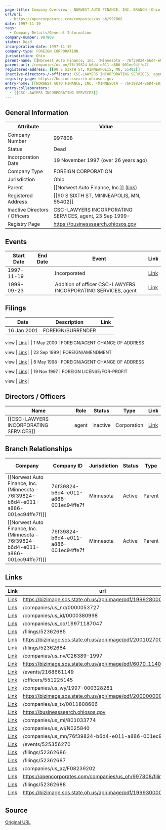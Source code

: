 ```yaml
---
page-title: Company Overview - NORWEST AUTO FINANCE, INC. BRANCH (Ohio - 997808)
url/uri:
  - https://opencorporates.com/companies/us_oh/997808
date: 1997-11-19
tags:
  - Company-Details/General-Information
company-number: 997808
status: Dead
incorporation-date: 1997-11-19
company-type: FOREIGN CORPORATION
jurisdiction: Ohio
parent-name: [[Norwest Auto Finance, Inc. (Minnesota - 76f39824-b6d4-e011-a886-001ec94ffe7f)]]
parent-url: /companies/us_mn/76f39824-b6d4-e011-a886-001ec94ffe7f
registered-address: [[90 S SIXTH ST, MINNEAPOLIS, MN, 55402]]
inactive-directors-/-officers: CSC-LAWYERS INCORPORATING SERVICES, agent, 23 Sep 1999-
registry-page: https://businesssearch.ohiosos.gov
entry-home: [[NORWEST AUTO FINANCE, INC. (MINNESOTA - 76F39824-B6D4-E011-A886-001EC94FFE7F)]]
entry-collaborators:
  - [[CSC-LAWYERS INCORPORATING SERVICES]]
---
```


## General Information
| Attribute          | Value                                       |
|--------------------|---------------------------------------------|
| Company Number     | 997808                                      |
| Status             | Dead                                        |
| Incorporation Date | 19 November 1997 (over 26 years ago)        |
| Company Type       | FOREIGN CORPORATION                         |
| Jurisdiction       | Ohio                                        |
| Parent             | [[Norwest Auto Finance, Inc.]] ([link](/companies/us_mn/76f39824-b6d4-e011-a886-001ec94ffe7f)) |
| Registered Address | [[90 S SIXTH ST, MINNEAPOLIS, MN, 55402]]   |
| Inactive Directors / Officers | CSC-LAWYERS INCORPORATING SERVICES, agent, 23 Sep 1999- |
| Registry Page      | https://businesssearch.ohiosos.gov          |

## Events

| Start Date | End Date   | Event                                                   | Link |
|------------|------------|-------------------------------------------------------|------|
| 1997-11-19 |            | Incorporated                                            | [Link](https://opencorporates.com/events/525356270) |
| 1999-09-23 |            | Addition of officer CSC-LAWYERS INCORPORATING SERVICES, agent | [Link](https://opencorporates.com/events/2168661149) |

## Filings
| Date        | Description                    | Link |
|-------------|--------------------------------|-------|
| 16 Jan 2001 | FOREIGN/SURRENDER

view        | [Link](https://opencorporates.com/filings/52362688) |
| 1 May 2000  | FOREIGN/AGENT CHANGE OF ADDRESS

view | [Link](https://opencorporates.com/filings/52362687) |
| 23 Sep 1999 | FOREIGN/AMENDMENT

view        | [Link](https://opencorporates.com/filings/52362686) |
| 8 May 1998  | FOREIGN/AGENT CHANGE OF ADDRESS

view | [Link](https://opencorporates.com/filings/52362685) |
| 19 Nov 1997 | FOREIGN LICENSE/FOR-PROFIT

view | [Link](https://opencorporates.com/filings/52362684) |

## Directors / Officers
| Name                 | Role            | Status     | Type        | Link |
|----------------------|-----------------|------------|-------------|------|
| [[CSC-LAWYERS INCORPORATING SERVICES]] | agent           | inactive   | Corporation | [Link](https://opencorporates.com/officers/551225145) |

## Branch Relationships
| Company                       | Company ID            | Jurisdiction         | Status   | Type       | Link                                | Start Date   | End Date     | Statement Link                      |
|--------------------------------|----------------------|----------------------|----------|------------|-------------------------------------|--------------|--------------|-------------------------------------|
| [[Norwest Auto Finance, Inc. (Minnesota - 76f39824-b6d4-e011-a886-001ec94ffe7f)]] | 76f39824-b6d4-e011-a886-001ec94ffe7f | Minnesota            | Active   | Parent     | [Link](https://opencorporates.com/companies/us_mn/76f39824-b6d4-e011-a886-001ec94ffe7f) | 31 Oct 1997  | N/A          | [Statement](https://opencorporates.com/statements/1307319) |
| [[Norwest Auto Finance, Inc. (Minnesota - 76f39824-b6d4-e011-a886-001ec94ffe7f)]] | 76f39824-b6d4-e011-a886-001ec94ffe7f | Minnesota            | Active   | Parent     | [Link](https://opencorporates.com/companies/us_mn/76f39824-b6d4-e011-a886-001ec94ffe7f) | 31 Oct 1997  | N/A          | [Statement](https://opencorporates.com/statements/108518899) |

## Links
| Link   | url                            
|--------|--------------------------------|
| [Link](https://bizimage.sos.state.oh.us/api/image/pdf/199928000313/true) |https://bizimage.sos.state.oh.us/api/image/pdf/199928000313/true|
| [Link](/companies/us_nd/0000053727) |/companies/us_nd/0000053727   |
| [Link](/companies/us_id/0000380998) |/companies/us_id/0000380998   |
| [Link](/companies/us_co/19971187047) |/companies/us_co/19971187047  |
| [Link](/filings/52362685) |/filings/52362685             |
| [Link](https://bizimage.sos.state.oh.us/api/image/pdf/200102700618/true) |https://bizimage.sos.state.oh.us/api/image/pdf/200102700618/true|
| [Link](/filings/52362684) |/filings/52362684             |
| [Link](/companies/us_nv/C26389-1997) |/companies/us_nv/C26389-1997  |
| [Link](https://bizimage.sos.state.oh.us/api/image/pdf/6070_1140/true) |https://bizimage.sos.state.oh.us/api/image/pdf/6070_1140/true|
| [Link](/events/2168661149) |/events/2168661149            |
| [Link](/officers/551225145) |/officers/551225145           |
| [Link](/companies/us_wy/1997-000328281) |/companies/us_wy/1997-000328281|
| [Link](https://bizimage.sos.state.oh.us/api/image/pdf/200000000001/true) |https://bizimage.sos.state.oh.us/api/image/pdf/200000000001/true|
| [Link](/companies/us_tx/0011808606) |/companies/us_tx/0011808606   |
| [Link](https://businesssearch.ohiosos.gov) |https://businesssearch.ohiosos.gov|
| [Link](/companies/us_mi/801033774) |/companies/us_mi/801033774    |
| [Link](/companies/us_wi/N025840) |/companies/us_wi/N025840      |
| [Link](/companies/us_mn/76f39824-b6d4-e011-a886-001ec94ffe7f) |/companies/us_mn/76f39824-b6d4-e011-a886-001ec94ffe7f|
| [Link](/events/525356270) |/events/525356270             |
| [Link](/filings/52362686) |/filings/52362686             |
| [Link](/filings/52362687) |/filings/52362687             |
| [Link](/companies/us_az/F08239202) |/companies/us_az/F08239202    |
| [Link](https://opencorporates.com/companies/us_oh/997808/filings) |https://opencorporates.com/companies/us_oh/997808/filings|
| [Link](/filings/52362688) |/filings/52362688             |
| [Link](https://bizimage.sos.state.oh.us/api/image/pdf/199930000139/true) |https://bizimage.sos.state.oh.us/api/image/pdf/199930000139/true|

## Source
[Original URL](https://opencorporates.com/companies/us_oh/997808)
